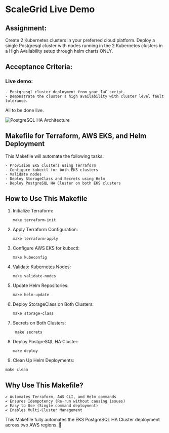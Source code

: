 # ScaleGrid Live Demo

## Assignment:
Create 2 Kubernetes clusters in your preferred cloud platform.
Deploy a single  Postgresql cluster with nodes running in the 2 Kubernetes clusters in a High Availability setup through helm charts ONLY.

## Acceptance Criteria:
### Live demo:
    - Postgresql cluster deployment from your IaC script.
    - Demonstrate the cluster's high availability with cluster level fault tolerance.
All to be done live.

![PostgreSQL HA Architecture](diagram/postgres-ha-architecture-diagram.png)

## Makefile for Terraform, AWS EKS, and Helm Deployment
This Makefile will automate the following tasks:

    - Provision EKS clusters using Terraform
    - Configure kubectl for both EKS clusters
    - Validate nodes
    - Deploy StorageClass and Secrets using Helm
    - Deploy PostgreSQL HA Cluster on both EKS clusters



## How to Use This Makefile
1. Initialize Terraform:

    ```make terraform-init```

2. Apply Terraform Configuration:

    ```make terraform-apply```

3. Configure AWS EKS for kubectl:

    ```make kubeconfig```

4. Validate Kubernetes Nodes:

    ```make validate-nodes```

5. Update Helm Repositories:

    ```make helm-update```

6. Deploy StorageClass on Both Clusters:

    ```make storage-class```

7. Secrets on Both Clusters:

   ``` make secrets```

8. Deploy PostgreSQL HA Cluster:

    ```make deploy```

9. Clean Up Helm Deployments:

  ```make clean```

## Why Use This Makefile?
    ✔ Automates Terraform, AWS CLI, and Helm commands
    ✔ Ensures Idempotency (Re-run without causing issues)
    ✔ Easy to Use (Single command deployment)
    ✔ Enables Multi-Cluster Management


This Makefile fully automates the EKS PostgreSQL HA Cluster deployment across two AWS regions. 🚀